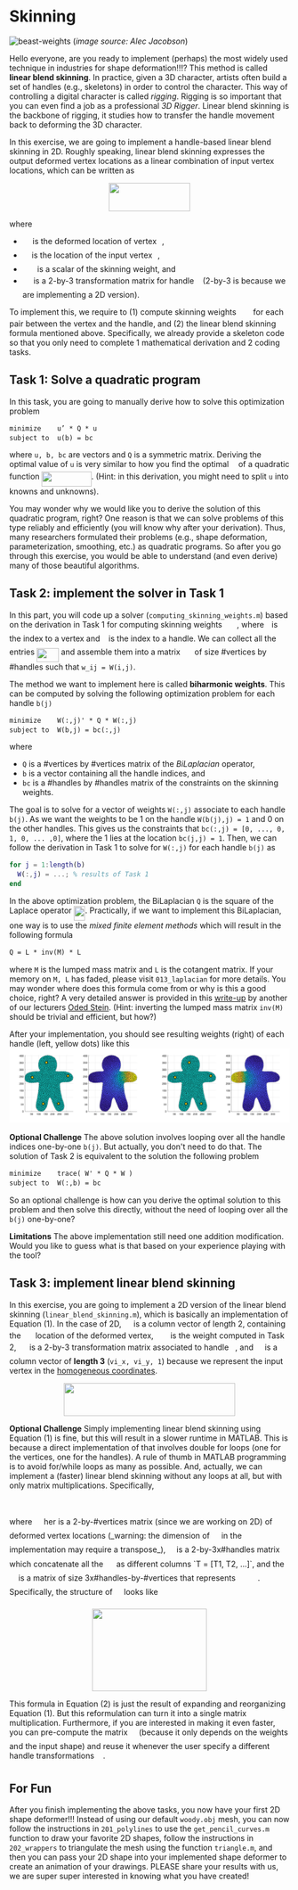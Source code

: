 # Skinning

![beast-weights](assets/beast-weights.gif)
(_image source: Alec Jacobson_)

Hello everyone, are you ready to implement (perhaps) the most widely used technique in industries for shape deformation!!!? This method is called **linear blend skinning**. In practice, given a 3D character, artists often build a set of handles (e.g., skeletons) in order to control the character. This way of controlling a digital character is called _rigging_. Rigging is so important that you can even find a job as a professional _3D Rigger_. Linear blend skinning is the backbone of rigging, it studies how to transfer the handle movement back to deforming the 3D character. 

In this exercise, we are going to implement a handle-based linear blend skinning in 2D. Roughly speaking, linear blend skinning expresses the output deformed vertex locations as a linear combination of input vertex locations, which can be written as

<p align="center"><img src="svgs/f652802a0a634b865dbe26989ca02b38.svg?invert_in_darkmode" align=middle width=145.94435625pt height=50.947635749999996pt/></p>

where 
- <img src="svgs/194516c014804d683d1ab5a74f8c5647.svg?invert_in_darkmode" align=middle width=14.061172949999989pt height=14.15524440000002pt/> is the deformed location of vertex <img src="svgs/77a3b857d53fb44e33b53e4c8b68351a.svg?invert_in_darkmode" align=middle width=5.663225699999989pt height=21.68300969999999pt/>, 
- <img src="svgs/9f7365802167fff585175c1750674d42.svg?invert_in_darkmode" align=middle width=12.61896569999999pt height=14.15524440000002pt/> is the location of the input vertex <img src="svgs/77a3b857d53fb44e33b53e4c8b68351a.svg?invert_in_darkmode" align=middle width=5.663225699999989pt height=21.68300969999999pt/>, 
- <img src="svgs/64e70e84545b2941bed8aa7fe2211cde.svg?invert_in_darkmode" align=middle width=22.523917349999987pt height=14.15524440000002pt/> is a scalar of the skinning weight, and 
- <img src="svgs/6700c5860aa69a6e385a063c4000f436.svg?invert_in_darkmode" align=middle width=15.710696099999991pt height=22.465723500000017pt/> is a 2-by-3 transformation matrix for handle <img src="svgs/36b5afebdba34564d884d347484ac0c7.svg?invert_in_darkmode" align=middle width=7.710416999999989pt height=21.68300969999999pt/> (2-by-3 is because we are implementing a 2D version).

To implement this, we require to (1) compute skinning weights <img src="svgs/64e70e84545b2941bed8aa7fe2211cde.svg?invert_in_darkmode" align=middle width=22.523917349999987pt height=14.15524440000002pt/> for each pair between the vertex and the handle, and (2) the linear blend skinning formula mentioned above. Specifically, we already provide a skeleton code so that you only need to complete 1 mathematical derivation and 2 coding tasks.

## Task 1: Solve a quadratic program
In this task, you are going to manually derive how to solve this optimization problem 
```svg
minimize    u’ * Q * u
subject to  u(b) = bc
```
where `u, b, bc` are vectors and `Q` is a symmetric matrix. Deriving the optimal value of `u` is very similar to how you find the optimal <img src="svgs/332cc365a4987aacce0ead01b8bdcc0b.svg?invert_in_darkmode" align=middle width=9.39498779999999pt height=14.15524440000002pt/> of a quadratic function <img src="svgs/85b40b52737dc2911dc23543fac9b1c7.svg?invert_in_darkmode" align=middle width=89.20457369999998pt height=26.76175259999998pt/>. (Hint: in this derivation, you might need to split `u` into knowns and unknowns).

You may wonder why we would like you to derive the solution of this quadratic program, right? One reason is that we can solve problems of this type reliably and efficiently (you will know why after your derivation). Thus, many researchers formulated their problems (e.g., shape deformation, parameterization, smoothing, etc.) as quadratic programs. So after you go through this exercise, you would be able to understand (and even derive) many of those beautiful algorithms.

## Task 2: implement the solver in Task 1
In this part, you will code up a solver (`computing_skinning_weights.m`) based on the derivation in Task 1 for computing skinning weights <img src="svgs/64e70e84545b2941bed8aa7fe2211cde.svg?invert_in_darkmode" align=middle width=22.523917349999987pt height=14.15524440000002pt/>, where <img src="svgs/77a3b857d53fb44e33b53e4c8b68351a.svg?invert_in_darkmode" align=middle width=5.663225699999989pt height=21.68300969999999pt/> is the index to a vertex and <img src="svgs/36b5afebdba34564d884d347484ac0c7.svg?invert_in_darkmode" align=middle width=7.710416999999989pt height=21.68300969999999pt/> is the index to a handle. We can collect all the entries <img src="svgs/9bb289e84da9f97f31780a5c55f1608e.svg?invert_in_darkmode" align=middle width=39.78420929999999pt height=24.65753399999998pt/> and assemble them into a matrix <img src="svgs/84c95f91a742c9ceb460a83f9b5090bf.svg?invert_in_darkmode" align=middle width=17.80826024999999pt height=22.465723500000017pt/> of size #vertices by #handles such that `w_ij = W(i,j)`.

The method we want to implement here is called **biharmonic weights**. This can be computed by solving the following optimization problem for each handle `b(j)`
```svg
minimize    W(:,j)' * Q * W(:,j)
subject to  W(b,j) = bc(:,j)
```
where 
- `Q` is a #vertices by #vertices matrix of the _BiLaplacian_ operator, 
- `b` is a vector containing all the handle indices, and 
- `bc` is a #handles by #handles matrix of the constraints on the skinning weights. 

The goal is to solve for a vector of weights `W(:,j)` associate to each handle `b(j)`. As we want the weights to be 1 on the handle `W(b(j),j) = 1` and 0 on the other handles. This gives us the constraints that `bc(:,j) = [0, ..., 0, 1, 0, ... ,0]`, where the 1 lies at the location `bc(j,j) = 1`. Then, we can follow the derivation in Task 1 to solve for `W(:,j)` for each handle `b(j)` as
```MATLAB
for j = 1:length(b)
  W(:,j) = ...; % results of Task 1
end
```

In the above optimization problem, the BiLaplacian `Q` is the square of the Laplace operator <img src="svgs/ae8b98841004a386f50d934767483a40.svg?invert_in_darkmode" align=middle width=20.25121889999999pt height=26.76175259999998pt/>. Practically, if we want to implement this BiLaplacian, one way is to use the _mixed finite element methods_ which will result in the following formula
```svg
Q = L * inv(M) * L
```
where `M` is the lumped mass matrix and `L` is the cotangent matrix. If your memory on `M, L` has faded, please visit `013_laplacian` for more details. You may wonder where does this formula come from or why is this a good choice, right? A very detailed answer is provided in this [write-up](http://odedstein.com/projects/sgp-2021-lap-bilap-course/sgp-2021-lap-bilap-course.pdf) by another of our lecturers [Oded Stein](http://odedstein.com). (Hint: inverting the lumped mass matrix `inv(M)` should be trivial and efficient, but how?)


After your implementation, you should see resulting weights (right) of each handle (left, yellow dots) like this
![biharmonicW](assets/biharmonicW.jpg)

**Optional Challenge**
The above solution involves looping over all the handle indices one-by-one `b(j)`. But actually, you don't need to do that. The solution of Task 2 is equivalent to the solution the following problem
```svg
minimize    trace( W' * Q * W )
subject to  W(:,b) = bc
```
So an optional challenge is how can you derive the optimal solution to this problem and then solve this directly, without the need of looping over all the `b(j)` one-by-one?

**Limitations**
The above implementation still need one addition modification. Would you like to guess what is that based on your experience playing with the tool? 


## Task 3: implement linear blend skinning
In this exercise, you are going to implement a 2D version of the linear blend skinning (`linear_blend_skinning.m`), which is basically an implementation of Equation (1). In the case of 2D, <img src="svgs/194516c014804d683d1ab5a74f8c5647.svg?invert_in_darkmode" align=middle width=14.061172949999989pt height=14.15524440000002pt/> is a column vector of length 2, containing the <img src="svgs/65f1b48fb5f326a680b0f7393b9d8b6d.svg?invert_in_darkmode" align=middle width=18.044213549999988pt height=14.15524440000002pt/> location of the deformed vertex, <img src="svgs/64e70e84545b2941bed8aa7fe2211cde.svg?invert_in_darkmode" align=middle width=22.523917349999987pt height=14.15524440000002pt/> is the weight computed in Task 2, <img src="svgs/6700c5860aa69a6e385a063c4000f436.svg?invert_in_darkmode" align=middle width=15.710696099999991pt height=22.465723500000017pt/> is a 2-by-3 transformation matrix associated to handle <img src="svgs/36b5afebdba34564d884d347484ac0c7.svg?invert_in_darkmode" align=middle width=7.710416999999989pt height=21.68300969999999pt/>, and <img src="svgs/9f7365802167fff585175c1750674d42.svg?invert_in_darkmode" align=middle width=12.61896569999999pt height=14.15524440000002pt/> is a column vector of **length 3** (`vi_x, vi_y, 1`) because we represent the input vertex in the [homogeneous coordinates](https://en.wikipedia.org/wiki/Homogeneous_coordinates).
<p align="center"><img src="svgs/f782dffa13ae7532661c49a20f46066b.svg?invert_in_darkmode" align=middle width=307.5142059pt height=59.1786591pt/></p>

**Optional Challenge**
Simply implementing linear blend skinning using Equation (1) is fine, but this will result in a slower runtime in MATLAB. This is because a direct implementation of that involves double for loops (one for the vertices, one for the handles). A rule of thumb in MATLAB programming is to avoid for/while loops as many as possible. And, actually, we can implement a (faster) linear blend skinning without any loops at all, but with only matrix multiplications. Specifically, 
<p align="center"><img src="svgs/2110a26e0908af1aa4f3b579a0ed85d0.svg?invert_in_darkmode" align=middle width=59.151679949999995pt height=11.232861749999998pt/></p>
where <img src="svgs/6bac6ec50c01592407695ef84f457232.svg?invert_in_darkmode" align=middle width=13.01596064999999pt height=22.465723500000017pt/> her is a 2-by-#vertices matrix (since we are working on 2D) of deformed vertex locations (_warning: the dimension of <img src="svgs/6bac6ec50c01592407695ef84f457232.svg?invert_in_darkmode" align=middle width=13.01596064999999pt height=22.465723500000017pt/> in the implementation may require a transpose_), <img src="svgs/2f118ee06d05f3c2d98361d9c30e38ce.svg?invert_in_darkmode" align=middle width=11.889314249999991pt height=22.465723500000017pt/> is a 2-by-3x#handles matrix which concatenate all the <img src="svgs/6700c5860aa69a6e385a063c4000f436.svg?invert_in_darkmode" align=middle width=15.710696099999991pt height=22.465723500000017pt/> as different columns `T = [T1, T2, ...]`, and the <img src="svgs/53d147e7f3fe6e47ee05b88b166bd3f6.svg?invert_in_darkmode" align=middle width=12.32879834999999pt height=22.465723500000017pt/> is a matrix of size 3x#handles-by-#vertices that represents <img src="svgs/3772fcee64a3507eb0b3ace1e8f2411e.svg?invert_in_darkmode" align=middle width=35.96475629999999pt height=14.15524440000002pt/>. Specifically, the structure of <img src="svgs/53d147e7f3fe6e47ee05b88b166bd3f6.svg?invert_in_darkmode" align=middle width=12.32879834999999pt height=22.465723500000017pt/> looks like
<p align="center"><img src="svgs/c249f3b0d2b6ea004caeb1872f253e93.svg?invert_in_darkmode" align=middle width=205.2037053pt height=147.9466857pt/></p>
This formula in Equation (2) is just the result of expanding and reorganizing Equation (1). But this reformulation can turn it into a single matrix multiplication. Furthermore, if you are interested in making it even faster, you can pre-compute the matrix <img src="svgs/53d147e7f3fe6e47ee05b88b166bd3f6.svg?invert_in_darkmode" align=middle width=12.32879834999999pt height=22.465723500000017pt/> (because it only depends on the weights and the input shape) and reuse it whenever the user specify a different handle transformations <img src="svgs/2f118ee06d05f3c2d98361d9c30e38ce.svg?invert_in_darkmode" align=middle width=11.889314249999991pt height=22.465723500000017pt/>.


## For Fun
After you finish implementing the above tasks, you now have your first 2D shape deformer!!! Instead of using our default `woody.obj` mesh, you can now follow the instructions in `201_polylines` to use the `get_pencil_curves.m` function to draw your favorite 2D shapes, follow the instructions in `202_wrappers` to triangulate the mesh using the function `triangle.m`, and then you can pass your 2D shape into your implemented shape deformer to create an animation of your drawings. PLEASE share your results with us, we are super super interested in knowing what you have created!